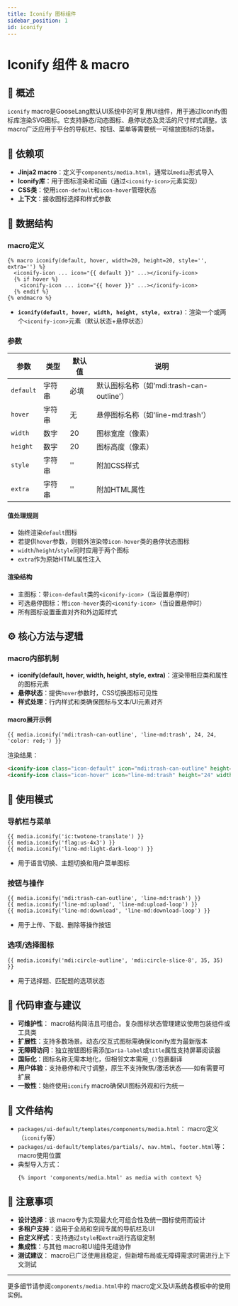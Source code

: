 ```yaml
---
title: Iconify 图标组件
sidebar_position: 1
id: iconify
---
```


# Iconify 组件 & macro

## 📘 概述

`iconify` macro是GooseLang默认UI系统中的可复用UI组件，用于通过Iconify图标库渲染SVG图标。它支持静态/动态图标、悬停状态及灵活的尺寸样式调整。该 macro广泛应用于平台的导航栏、按钮、菜单等需要统一可缩放图标的场景。

## 🔗 依赖项

- **Jinja2 macro**：定义于`components/media.html`，通常以`media`形式导入
- **Iconify库**：用于图标渲染和动画（通过`<iconify-icon>`元素实现）
- **CSS类**：使用`icon-default`和`icon-hover`管理状态
- **上下文**：接收图标选择和样式参数

## 📐 数据结构

###  macro定义

```jinja2
{% macro iconify(default, hover, width=20, height=20, style='', extra='') %}
  <iconify-icon ... icon="{{ default }}" ...></iconify-icon>
  {% if hover %}
    <iconify-icon ... icon="{{ hover }}" ...></iconify-icon>
  {% endif %}
{% endmacro %}
```

- **`iconify(default, hover, width, height, style, extra)`**：渲染一个或两个`<iconify-icon>`元素（默认状态+悬停状态）

### 参数

| 参数        | 类型     | 默认值   | 说明                          |
|-------------|----------|----------|-------------------------------|
| `default`   | 字符串   | 必填     | 默认图标名称（如'mdi:trash-can-outline'）|
| `hover`     | 字符串   | 无       | 悬停图标名称（如'line-md:trash'）|
| `width`     | 数字     | 20       | 图标宽度（像素）              |
| `height`    | 数字     | 20       | 图标高度（像素）              |
| `style`     | 字符串   | ''       | 附加CSS样式                   |
| `extra`     | 字符串   | ''       | 附加HTML属性                  |

#### 值处理规则
- 始终渲染`default`图标
- 若提供`hover`参数，则额外渲染带`icon-hover`类的悬停状态图标
- `width`/`height`/`style`同时应用于两个图标
- `extra`作为原始HTML属性注入

#### 渲染结构
- 主图标：带`icon-default`类的`<iconify-icon>`（当设置悬停时）
- 可选悬停图标：带`icon-hover`类的`<iconify-icon>`（当设置悬停时）
- 所有图标设置垂直对齐和外边距样式

## ⚙️ 核心方法与逻辑

###  macro内部机制
- **iconify(default, hover, width, height, style, extra)**：渲染带相应类和属性的图标元素
- **悬停状态**：提供`hover`参数时，CSS切换图标可见性
- **样式处理**：行内样式和类确保图标与文本/UI元素对齐

####  macro展开示例
```jinja2
{{ media.iconify('mdi:trash-can-outline', 'line-md:trash', 24, 24, 'color: red;') }}
```
渲染结果：
```html
<iconify-icon class="icon-default" icon="mdi:trash-can-outline" height="24" width="24" style="vertical-align: middle; margin:0 5px; color: red;"></iconify-icon>
<iconify-icon class="icon-hover" icon="line-md:trash" height="24" width="24" style="vertical-align: middle; margin:0 5px; color: red;"></iconify-icon>
```

## 🧪 使用模式

### 导航栏与菜单
```jinja2
{{ media.iconify('ic:twotone-translate') }}
{{ media.iconify('flag:us-4x3') }}
{{ media.iconify('line-md:light-dark-loop') }}
```
- 用于语言切换、主题切换和用户菜单图标

### 按钮与操作
```jinja2
{{ media.iconify('mdi:trash-can-outline', 'line-md:trash') }}
{{ media.iconify('line-md:upload', 'line-md:upload-loop') }}
{{ media.iconify('line-md:download', 'line-md:download-loop') }}
```
- 用于上传、下载、删除等操作按钮

### 选项/选择图标
```jinja2
{{ media.iconify('mdi:circle-outline', 'mdi:circle-slice-8', 35, 35) }}
```
- 用于选择题、匹配题的选项状态

## 🧠 代码审查与建议

- **可维护性**： macro结构简洁且可组合。复杂图标状态管理建议使用包装组件或工具类
- **扩展性**：支持多数场景。动态/交互式图标需确保Iconify库为最新版本
- **无障碍访问**：独立按钮图标需添加`aria-label`或`title`属性支持屏幕阅读器
- **国际化**：图标名称无需本地化，但相邻文本需用`_()`包裹翻译
- **用户体验**：支持悬停和尺寸调整，原生不支持聚焦/激活状态——如有需要可扩展
- **一致性**：始终使用`iconify` macro确保UI图标外观和行为统一

## 📝 文件结构

- `packages/ui-default/templates/components/media.html`： macro定义（`iconify`等）
- `packages/ui-default/templates/partials/`、`nav.html`、`footer.html`等： macro使用位置
- 典型导入方式：
  ```jinja2
  {% import 'components/media.html' as media with context %}
  ```

## 📌 注意事项

- **设计选择**：该 macro专为实现最大化可组合性及统一图标使用而设计
- **多租户支持**：适用于全局和空间专属的导航栏及UI
- **自定义样式**：支持通过`style`和`extra`进行高级定制
- **集成性**：与其他 macro和UI组件无缝协作
- **测试建议**： macro已广泛使用且稳定，但新增布局或无障碍需求时需进行上下文测试

---

更多细节请参阅`components/media.html`中的 macro定义及UI系统各模板中的使用实例。